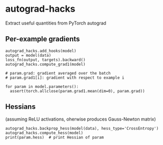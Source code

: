 # autograd-hacks

Extract useful quantities from PyTorch autograd

## Per-example gradients

```
autograd_hacks.add_hooks(model)
output = model(data)
loss_fn(output, targets).backward()
autograd_hacks.compute_grad1(model)

# param.grad: gradient averaged over the batch
# param.grad1[i]: gradient with respect to example i

for param in model.parameters():
  assert(torch.allclose(param.grad1.mean(dim=0), param.grad))
```


## Hessians
(assuming ReLU activations, oherwise produces Gauss-Newton matrix)

```
autograd_hacks.backprop_hess(model(data), hess_type='CrossEntropy')
autograd_hacks.compute_hess(model)
print(param.hess)  # print Hessian of param
```
